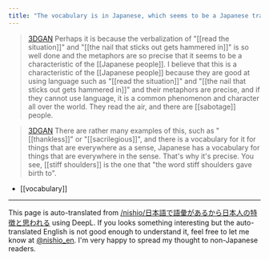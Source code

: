 ```yaml
---
title: "The vocabulary is in Japanese, which seems to be a Japanese trait."
---
```


> [3DGAN](https://twitter.com/3DGAN/status/1763131592015552684) Perhaps it is because the verbalization of "[[read the situation]]" and "[[the nail that sticks out gets hammered in]]" is so well done and the metaphors are so precise that it seems to be a characteristic of the [[Japanese people]]. I believe that this is a characteristic of the [[Japanese people]] because they are good at using language such as "[[read the situation]]" and "[[the nail that sticks out gets hammered in]]" and their metaphors are precise, and if they cannot use language, it is a common phenomenon and character all over the world. They read the air, and there are [[sabotage]] people.

> [3DGAN](https://twitter.com/3DGAN/status/1763134445232795780) There are rather many examples of this, such as "[[thankless]]" or "[[sacrilegious]]", and there is a vocabulary for it for things that are everywhere as a sense, Japanese has a vocabulary for things that are everywhere in the sense. That's why it's precise. You see, [[stiff shoulders]] is the one that "the word stiff shoulders gave birth to".

- [[vocabulary]]

---
This page is auto-translated from [/nishio/日本語で語彙があるから日本人の特徴と思われる](https://scrapbox.io/nishio/日本語で語彙があるから日本人の特徴と思われる) using DeepL. If you looks something interesting but the auto-translated English is not good enough to understand it, feel free to let me know at [@nishio_en](https://twitter.com/nishio_en). I'm very happy to spread my thought to non-Japanese readers.